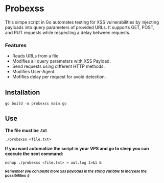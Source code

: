 # Probexss
This simpe script in Go automates testing for XSS vulnerabilities by injecting payloads into query parameters of provided URLs. It supports GET, POST, and PUT requests while respecting a delay between requests.
### Features
  - Reads URLs from a file.
  - Modifies all query parameters with XSS Payload.
  - Send requests using different HTTP methods.
  - Modifies User-Agent.
  - Mofifies delay per request for avoid detection.
## Installation
`go build -o probexss main.go`
## Use
**The file must be .txt**

`./probexss <file.txt>`

**If you want automatize the script in your VPS and go to sleep you can execute the next command:**

`nohup ./probexss <file.txt> > out.log 2>&1 &`

***<sub>Remember you can paste more xss payloads in the string variable to increase the possibilities :) </sub>***
